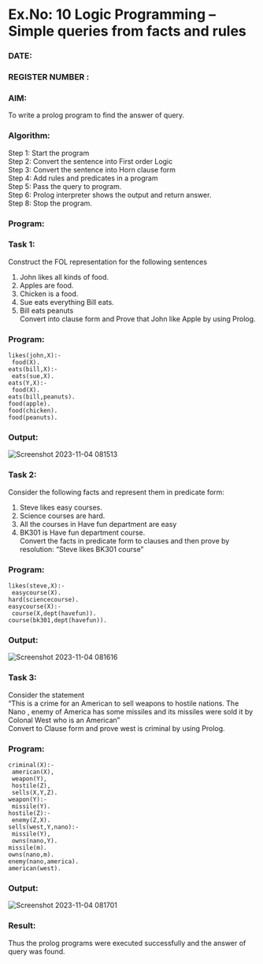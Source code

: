 # Ex.No: 10  Logic Programming –  Simple queries from facts and rules
### DATE:                                                                            
### REGISTER NUMBER : 
### AIM: 
To write a prolog program to find the answer of query. 
###  Algorithm:
 Step 1: Start the program <br> 
 Step 2: Convert the sentence into First order Logic  <br> 
 Step 3:  Convert the sentence into Horn clause form  <br> 
 Step 4: Add rules and predicates in a program   <br> 
 Step 5:  Pass the query to program. <br> 
 Step 6: Prolog interpreter shows the output and return answer. <br> 
 Step 8:  Stop the program.
### Program:
### Task 1:
Construct the FOL representation for the following sentences <br> 
1.	John likes all kinds of food.  <br> 
2.	Apples are food.  <br> 
3.	Chicken is a food.  <br> 
4.	Sue eats everything Bill eats. <br> 
5.	 Bill eats peanuts  <br> 
   Convert into clause form and Prove that John like Apple by using Prolog. <br> 
### Program:
```
likes(john,X):- 
 food(X). 
eats(bill,X):- 
 eats(sue,X). 
eats(Y,X):- 
 food(X). 
eats(bill,peanuts). 
food(apple). 
food(chicken). 
food(peanuts).
```

### Output:

![Screenshot 2023-11-04 081513](https://github.com/Aishwarya-TM/AI_Lab_2023-24/assets/127846109/2a7595da-7157-4428-85e3-39dfb71c2382)

### Task 2:
Consider the following facts and represent them in predicate form: <br>              
1.	Steve likes easy courses. <br> 
2.	Science courses are hard. <br> 
3. All the courses in Have fun department are easy <br> 
4. BK301 is Have fun department course.<br> 
Convert the facts in predicate form to clauses and then prove by resolution: “Steve likes BK301 course”<br> 

### Program:
```
likes(steve,X):- 
 easycourse(X). 
hard(sciencecourse). 
easycourse(X):- 
 course(X,dept(havefun)). 
course(bk301,dept(havefun)).
```

### Output:

![Screenshot 2023-11-04 081616](https://github.com/Aishwarya-TM/AI_Lab_2023-24/assets/127846109/57431874-cfa5-48d6-8f2d-80f9ab3ef465)

### Task 3:
Consider the statement <br> 
“This is a crime for an American to sell weapons to hostile nations. The Nano , enemy of America has some missiles and its missiles were sold it by Colonal West who is an American” <br> 
Convert to Clause form and prove west is criminal by using Prolog.<br> 
### Program:
```
criminal(X):- 
 american(X), 
 weapon(Y), 
 hostile(Z), 
 sells(X,Y,Z). 
weapon(Y):- 
 missile(Y). 
hostile(Z):- 
 enemy(Z,X). 
sells(west,Y,nano):- 
 missile(Y), 
 owns(nano,Y). 
missile(m). 
owns(nano,m). 
enemy(nano,america). 
american(west).
```

### Output:

![Screenshot 2023-11-04 081701](https://github.com/Aishwarya-TM/AI_Lab_2023-24/assets/127846109/732898d0-05e4-4d7b-b654-d8528237a897)

### Result:
Thus the prolog programs were executed successfully and the answer of query was found.
